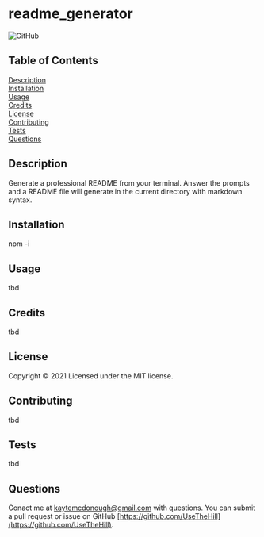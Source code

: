 

# readme_generator
    
![GitHub](https://img.shields.io/badge/License-MIT-green)

    
## Table of Contents 
[Description](#description)  
[Installation](#installation)  
[Usage](#usage)  
[Credits](#credits)  
[License](#license)  
[Contributing](#contributing)  
[Tests](#tests)  
[Questions](#questions)  


## Description
Generate a professional README from your terminal. Answer the prompts and a README file will generate in the current directory with markdown syntax.

## Installation
npm -i

## Usage
tbd

## Credits
tbd

## License 
Copyright &#169; 2021 Licensed under the MIT license.

## Contributing
tbd

## Tests
tbd

## Questions
Conact me at kaytemcdonough@gmail.com with questions. You can submit a pull request or issue on GitHub [https://github.com/UseTheHill](https://github.com/UseTheHill).
